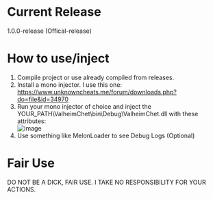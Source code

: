 # Current Release 
1.0.0-release (Offical-release)

# How to use/inject
1. Compile project or use already compiled from releases. <br _>
2. Install a mono injector. I use this one: https://www.unknowncheats.me/forum/downloads.php?do=file&id=34970 <br _>
3. Run your mono injector of choice and inject the YOUR_PATH\ValheimChet\bin\Debug\ValheimChet.dll with these attributes: <br _>
![image](https://github.com/user-attachments/assets/f9fcb3d9-33d1-4bb7-9480-053a44493319) <br _>
4. Use something like MelonLoader to see Debug Logs (Optional) 


# Fair Use
DO NOT BE A DICK, FAIR USE. I TAKE NO RESPONSIBILITY FOR YOUR ACTIONS.
